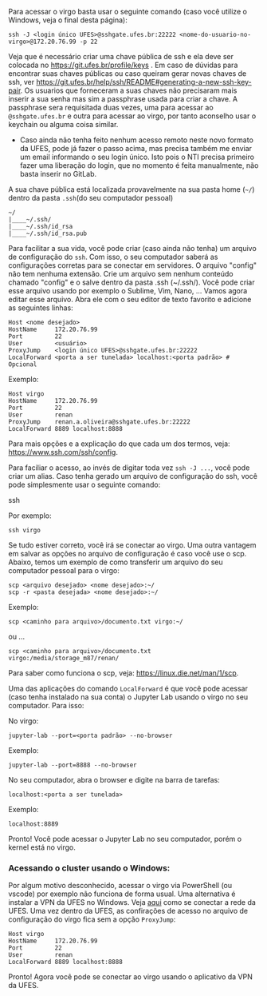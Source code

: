 Para acessar o virgo basta usar o seguinte comando (caso você utilize o Windows, veja o final desta página):

    ssh -J <login único UFES>@sshgate.ufes.br:22222 <nome-do-usuario-no-virgo>@172.20.76.99 -p 22
 
 Veja que é necessário criar uma chave pública de ssh e ela deve ser colocada no https://git.ufes.br/profile/keys . Em caso de dúvidas para encontrar suas chaves públicas ou caso queiram gerar novas chaves de ssh, ver https://git.ufes.br/help/ssh/README#generating-a-new-ssh-key-pair. Os usuarios que forneceram a suas chaves não precisaram mais inserir a sua senha mas sim a passphrase usada para criar a chave. A passphrase sera requisitada duas vezes, uma para acessar ao `@sshgate.ufes.br` e outra para acessar ao virgo, por tanto aconselho usar o keychain ou alguma coisa similar.

* Caso ainda não tenha feito nenhum acesso remoto neste novo formato da UFES, pode já fazer o passo acima, mas precisa também me enviar um email informando o seu login único. Isto pois o NTI precisa primeiro fazer uma liberação do login, que no momento é feita manualmente, não basta inserir no GitLab.

A sua chave pública está localizada provavelmente na sua pasta home (`~/`) dentro da pasta `.ssh`(do seu computador pessoal)

    ~/
    |____~/.ssh/
    |____~/.ssh/id_rsa
    |____~/.ssh/id_rsa.pub
  
Para facilitar a sua vida, você pode criar (caso ainda não tenha) um arquivo de configuração do `ssh`. Com isso, o seu computador saberá as configurações corretas para se conectar em servidores. O arquivo "config" não tem nenhuma extensão. Crie um arquivo sem nenhum conteúdo chamado "config" e o salve dentro da pasta .ssh (~/.ssh/). Você pode criar esse arquivo usando por exemplo o Sublime, Vim, Nano, ...
Vamos agora editar esse arquivo. Abra ele com o seu editor de texto favorito e adicione as seguintes linhas:

    Host <nome desejado>
    HostName     172.20.76.99
    Port         22
    User         <usuário>
    ProxyJump    <login único UFES>@sshgate.ufes.br:22222
    LocalForward <porta a ser tunelada> localhost:<porta padrão> # Opcional
    
Exemplo:

    Host virgo
    HostName     172.20.76.99
    Port         22
    User         renan
    ProxyJump    renan.a.oliveira@sshgate.ufes.br:22222
    LocalForward 8889 localhost:8888
    
Para mais opções e a explicação do que cada um dos termos, veja: https://www.ssh.com/ssh/config.

Para faciliar o acesso, ao invés de digitar toda vez `ssh -J ...`,  você pode criar um alias. Caso tenha gerado um arquivo de configuração do ssh, você pode simplesmente usar o seguinte comando:

  ssh <nome desejado>

Por exemplo:

    ssh virgo

Se tudo estiver correto, você irá se conectar ao virgo. Uma outra vantagem em salvar as opções no arquivo de configuração é caso você use o scp. Abaixo, temos um exemplo de como transferir um arquivo do seu computador pessoal para o virgo:

    scp <arquivo desejado> <nome desejado>:~/
    scp -r <pasta desejada> <nome desejado>:~/
    
  Exemplo:
  
    scp <caminho para arquivo>/documento.txt virgo:~/
    
  ou ...
  
    scp <caminho para arquivo>/documento.txt virgo:/media/storage_m87/renan/
    
Para saber como funciona o scp, veja: https://linux.die.net/man/1/scp.

Uma das aplicações do comando `LocalForward` é que você pode acessar (caso tenha instalado na sua conta) o Jupyter Lab usando o virgo no seu computador. Para isso:

  No virgo:
  
    jupyter-lab --port=<porta padrão> --no-browser

  Exemplo:

    jupyter-lab --port=8888 --no-browser

  No seu computador, abra o browser e digite na barra de tarefas:

    localhost:<porta a ser tunelada>

  Exemplo:

    localhost:8889

  Pronto! Você pode acessar o Jupyter Lab no seu computador, porém o kernel está no virgo.
    
### Acessando o cluster usando o Windows:
    
Por algum motivo desconhecido, acessar o virgo via PowerShell (ou vscode) por exemplo não funciona de forma usual. Uma alternativa é instalar a VPN da UFES no Windows. Veja [aqui](https://npd.ufes.br/sites/npd.ufes.br/files/field/anexo/conexao_vpn-rede-ufes_-_sti.pdf) como se conectar a rede da UFES. Uma vez dentro da UFES, as confirações de acesso no arquivo de configuração do virgo fica sem a opção `ProxyJump`:
    
    Host virgo
    HostName     172.20.76.99
    Port         22
    User         renan
    LocalForward 8889 localhost:8888
    
Pronto! Agora você pode se conectar ao virgo usando o aplicativo da VPN da UFES.
